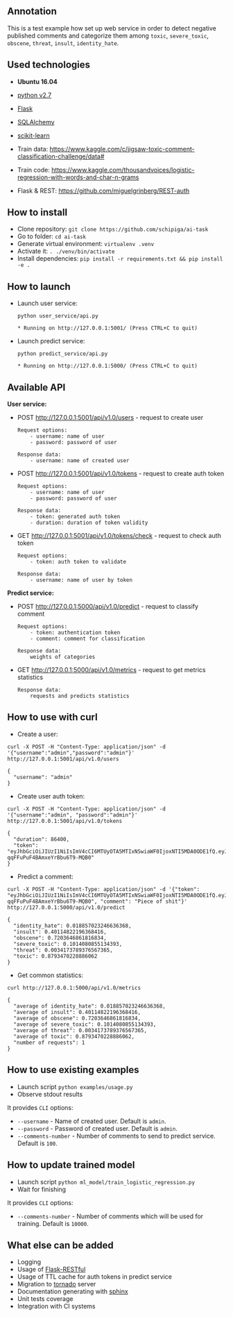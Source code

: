 ## Annotation

This is a test example how set up web service in order to detect negative published comments and categorize them among `toxic`, `severe_toxic`, `obscene`, `threat`, `insult`, `identity_hate`.

## Used technologies

- **Ubuntu 16.04**
- [python v2.7](https://www.python.org/)
- [Flask](http://flask.pocoo.org/)
- [SQLAlchemy](http://flask-sqlalchemy.pocoo.org/)
- [scikit-learn](http://scikit-learn.org/stable/index.html)

- Train data: https://www.kaggle.com/c/jigsaw-toxic-comment-classification-challenge/data#
- Train code: https://www.kaggle.com/thousandvoices/logistic-regression-with-words-and-char-n-grams
- Flask & REST: https://github.com/miguelgrinberg/REST-auth

## How to install

- Clone repository: `git clone https://github.com/schipiga/ai-task`
- Go to folder: `cd ai-task`
- Generate virtual environment: `virtualenv .venv`
- Activate it: `. ./venv/bin/activate`
- Install dependencies: `pip install -r requirements.txt && pip install -e .`

## How to launch

- Launch user service:

    ```
    python user_service/api.py

    * Running on http://127.0.0.1:5001/ (Press CTRL+C to quit)
    ```

- Launch predict service:

    ```
    python predict_service/api.py

    * Running on http://127.0.0.1:5000/ (Press CTRL+C to quit)
    ```

## Available API

**User service:**

- POST http://127.0.0.1:5001/api/v1.0/users - request to create user

    ```
    Request options:
        - username: name of user
        - password: password of user

    Response data:
        - username: name of created user
    ```

- POST http://127.0.0.1:5001/api/v1.0/tokens - request to create auth token

    ```
    Request options:
        - username: name of user
        - password: password of user

    Response data:
        - token: generated auth token
        - duration: duration of token validity
    ```

- GET http://127.0.0.1:5001/api/v1.0/tokens/check - request to check auth token

    ```
    Request options:
        - token: auth token to validate

    Response data:
        - username: name of user by token
    ```

**Predict service:**

- POST http://127.0.0.1:5000/api/v1.0/predict - request to classify comment

    ```
    Request options:
        - token: authentication token
        - comment: comment for classification

    Response data:
        weights of categories
    ```

- GET http://127.0.0.1:5000/api/v1.0/metrics - request to get metrics statistics

    ```
    Response data:
        requests and predicts statistics
    ```

## How to use with curl

- Create a user:

```
curl -X POST -H "Content-Type: application/json" -d '{"username":"admin","password":"admin"}' http://127.0.0.1:5001/api/v1.0/users

{
  "username": "admin"
}
```

- Create user auth token:

```
curl -X POST -H "Content-Type: application/json" -d '{"username":"admin", "password":"admin"}' http://127.0.0.1:5001/api/v1.0/tokens

{
  "duration": 86400,
  "token": "eyJhbGciOiJIUzI1NiIsImV4cCI6MTUyOTA5MTIxNSwiaWF0IjoxNTI5MDA0ODE1fQ.eyJpZCI6MX0.dxgKhSJUqAvu5ri-qqFFuPuF4BAmxeYrBbu6T9-MQB0"
}
```

- Predict a comment:

```
curl -X POST -H "Content-Type: application/json" -d '{"token": "eyJhbGciOiJIUzI1NiIsImV4cCI6MTUyOTA5MTIxNSwiaWF0IjoxNTI5MDA0ODE1fQ.eyJpZCI6MX0.dxgKhSJUqAvu5ri-qqFFuPuF4BAmxeYrBbu6T9-MQB0", "comment": "Piece of shit"}' http://127.0.0.1:5000/api/v1.0/predict

{
  "identity_hate": 0.018857023246636368,
  "insult": 0.40114822196368416,
  "obscene": 0.7203646861816834,
  "severe_toxic": 0.1014080855134393,
  "threat": 0.0034173789376567365,
  "toxic": 0.8793470228886062
}
```

- Get common statistics:

```
curl http://127.0.0.1:5000/api/v1.0/metrics

{
  "average of identity_hate": 0.018857023246636368,
  "average of insult": 0.40114822196368416,
  "average of obscene": 0.7203646861816834,
  "average of severe_toxic": 0.1014080855134393,
  "average of threat": 0.0034173789376567365,
  "average of toxic": 0.8793470228886062,
  "number of requests": 1
}
```

## How to use existing examples

- Launch script `python examples/usage.py`
- Observe stdout results

It provides `CLI` options:
- `--username` - Name of created user. Default is `admin`.
- `--password` - Password of created user. Default is `admin`.
- `--comments-number` - Number of comments to send to predict service. Default is `100`.

## How to update trained model

- Launch script `python ml_model/train_logistic_regression.py`
- Wait for finishing

It provides `CLI` options:
- `--comments-number` - Number of comments which will be used for training. Default is `10000`. 

## What else can be added

- Logging
- Usage of [Flask-RESTful](https://flask-restful.readthedocs.io/en/latest/)
- Usage of TTL cache for auth tokens in predict service
- Migration to [tornado](http://www.tornadoweb.org/en/stable/) server
- Documentation generating with [sphinx](http://www.sphinx-doc.org/en/master/)
- Unit tests coverage
- Integration with CI systems

